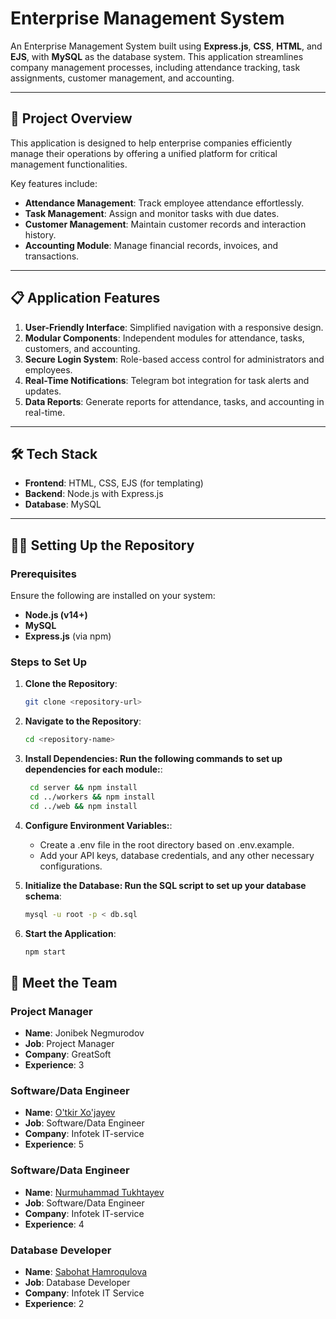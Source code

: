 # Enterprise Management System

An Enterprise Management System built using **Express.js**, **CSS**, **HTML**, and **EJS**, with **MySQL** as the database system. This application streamlines company management processes, including attendance tracking, task assignments, customer management, and accounting.

---

## 🚀 Project Overview

This application is designed to help enterprise companies efficiently manage their operations by offering a unified platform for critical management functionalities. 

Key features include:
- **Attendance Management**: Track employee attendance effortlessly.
- **Task Management**: Assign and monitor tasks with due dates.
- **Customer Management**: Maintain customer records and interaction history.
- **Accounting Module**: Manage financial records, invoices, and transactions.

---

## 📋 Application Features

1. **User-Friendly Interface**: Simplified navigation with a responsive design.
2. **Modular Components**: Independent modules for attendance, tasks, customers, and accounting.
3. **Secure Login System**: Role-based access control for administrators and employees.
4. **Real-Time Notifications**: Telegram bot integration for task alerts and updates.
5. **Data Reports**: Generate reports for attendance, tasks, and accounting in real-time.

---

## 🛠️ Tech Stack

- **Frontend**: HTML, CSS, EJS (for templating)
- **Backend**: Node.js with Express.js
- **Database**: MySQL

---

## 🧑‍💻 Setting Up the Repository

### Prerequisites

Ensure the following are installed on your system:
- **Node.js (v14+)**
- **MySQL** 
- **Express.js** (via npm)

### Steps to Set Up

1. **Clone the Repository**:
   ```bash
   git clone <repository-url>
   ```

2. **Navigate to the Repository**:
   ```bash
   cd <repository-name>

   ```

3. **Install Dependencies: Run the following commands to set up dependencies for each module:**:
   ```bash
    cd server && npm install
    cd ../workers && npm install
    cd ../web && npm install
   ```

4. **Configure Environment Variables:**:
   - Create a .env file in the root directory based on .env.example.
   - Add your API keys, database credentials, and any other necessary configurations.

5. **Initialize the Database: Run the SQL script to set up your database schema**:
   ```bash
   mysql -u root -p < db.sql
   ```

6. **Start the Application**:
   ```bash
   npm start
   ```

## 👥 Meet the Team

### Project Manager
- **Name**: Jonibek Negmurodov
- **Job**: Project Manager
- **Company**: GreatSoft
- **Experience**: 3

### Software/Data Engineer
- **Name**: [O'tkir Xo'jayev](https://github.com/mensenvau)
- **Job**: Software/Data Engineer
- **Company**: Infotek IT-service
- **Experience**: 5

### Software/Data Engineer
- **Name**: [Nurmuhammad Tukhtayev](https://github.com/NurmuhammadTukhtayev)
- **Job**: Software/Data Engineer
- **Company**: Infotek IT-service
- **Experience**: 4

### Database Developer
- **Name**: [Sabohat Hamroqulova](https://github.com/sabohat-dev)
- **Job**: Database Developer
- **Company**: Infotek IT Service
- **Experience**: 2
